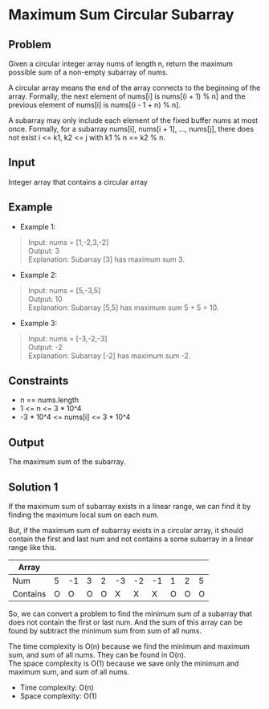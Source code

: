 # Maximum Sum Circular Subarray

## Problem

Given a circular integer array nums of length n, return the maximum possible sum of a non-empty subarray of nums.

A circular array means the end of the array connects to the beginning of the array. Formally, the next element of nums[i] is nums[(i + 1) % n] and the previous element of nums[i] is nums[(i - 1 + n) % n].

A subarray may only include each element of the fixed buffer nums at most once. Formally, for a subarray nums[i], nums[i + 1], ..., nums[j], there does not exist i <= k1, k2 <= j with k1 % n == k2 % n.

## Input

Integer array that contains a circular array

## Example

- Example 1:

>Input: nums = [1,-2,3,-2]  
Output: 3  
Explanation: Subarray [3] has maximum sum 3.  

- Example 2:

>Input: nums = [5,-3,5]  
Output: 10  
Explanation: Subarray [5,5] has maximum sum 5 + 5 = 10.

- Example 3:

>Input: nums = [-3,-2,-3]  
Output: -2  
Explanation: Subarray [-2] has maximum sum -2.

## Constraints

- n == nums.length
- 1 <= n <= 3 * 10^4
- -3 \* 10^4 <= nums[i] <= 3 \* 10^4

## Output

The maximum sum of the subarray.

## Solution 1

If the maximum sum of subarray exists in a linear range, we can find it by finding the maximum local sum on each num.  

But, if the maximum sum of subarray exists in a circular array, it should contain the first and last num and not contains a some subarray in a linear range like this.  

Array|||||||||||
----|----|----|----|----|----|----|----|----|----|----|
Num|5|-1|3|2|-3|-2|-1|1|2|5
Contains|O|O|O|O|X|X|X|O|O|O

So, we can convert a problem to find the minimum sum of a subarray that does not contain the first or last num. And the sum of this array can be found by subtract the minimum sum from sum of all nums.  

The time complexity is O(n) because we find the minimum and maximum sum, and sum of all nums. They can be found in O(n).  
The space complexity is O(1) because we save only the minimum and maximum sum, and sum of all nums.

- Time complexity: O(n)
- Space complexity: O(1)
